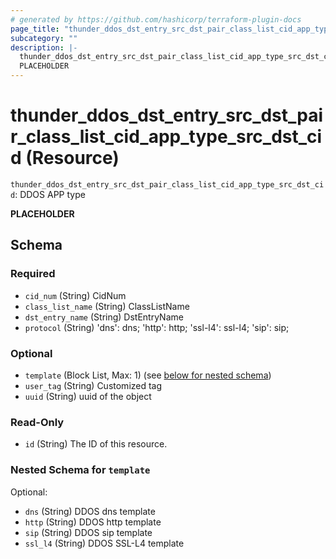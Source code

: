 ```yaml
---
# generated by https://github.com/hashicorp/terraform-plugin-docs
page_title: "thunder_ddos_dst_entry_src_dst_pair_class_list_cid_app_type_src_dst_cid Resource - terraform-provider-thunder"
subcategory: ""
description: |-
  thunder_ddos_dst_entry_src_dst_pair_class_list_cid_app_type_src_dst_cid: DDOS APP type
  PLACEHOLDER
---
```


# thunder_ddos_dst_entry_src_dst_pair_class_list_cid_app_type_src_dst_cid (Resource)

`thunder_ddos_dst_entry_src_dst_pair_class_list_cid_app_type_src_dst_cid`: DDOS APP type

__PLACEHOLDER__



<!-- schema generated by tfplugindocs -->
## Schema

### Required

- `cid_num` (String) CidNum
- `class_list_name` (String) ClassListName
- `dst_entry_name` (String) DstEntryName
- `protocol` (String) 'dns': dns; 'http': http; 'ssl-l4': ssl-l4; 'sip': sip;

### Optional

- `template` (Block List, Max: 1) (see [below for nested schema](#nestedblock--template))
- `user_tag` (String) Customized tag
- `uuid` (String) uuid of the object

### Read-Only

- `id` (String) The ID of this resource.

<a id="nestedblock--template"></a>
### Nested Schema for `template`

Optional:

- `dns` (String) DDOS dns template
- `http` (String) DDOS http template
- `sip` (String) DDOS sip template
- `ssl_l4` (String) DDOS SSL-L4 template


